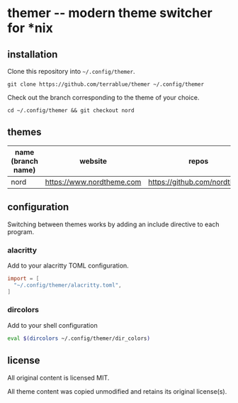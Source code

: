 # themer -- modern theme switcher for *nix

## installation

Clone this repository into `~/.config/themer`.

`git clone https://github.com/terrablue/themer ~/.config/themer`

Check out the branch corresponding to the theme of your choice.

`cd ~/.config/themer && git checkout nord`

## themes

|name (branch name)|website                  |repos                       |
|------------------|-------------------------|----------------------------|
|nord              |https://www.nordtheme.com|https://github.com/nordtheme|

## configuration

Switching between themes works by adding an include directive to each program.

### alacritty

Add to your alacritty TOML configuration.

```toml
import = [
  "~/.config/themer/alacritty.toml",
]
```

### dircolors

Add to your shell configuration

```sh
eval $(dircolors ~/.config/themer/dir_colors)
```

## license

All original content is licensed MIT.

All theme content was copied unmodified and retains its original license(s).
